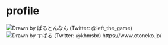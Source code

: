 # profile
<img src="https://www.otoneko.jp/img/otoneko-logo.png" title="Drawn by ぱるとんなん (Twitter: @left_the_game)">
<img src="https://www.otoneko.jp/img/otoneko.png" title="Drawn by すばる (Twitter: @khmsbr)">
https://www.otoneko.jp/
